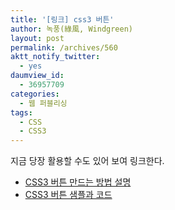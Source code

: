 ```yaml
---
title: '[링크] css3 버튼'
author: 녹풍(綠風, Windgreen)
layout: post
permalink: /archives/560
aktt_notify_twitter:
  - yes
daumview_id:
  - 36957709
categories:
  - 웹 퍼블리싱
tags:
  - CSS
  - CSS3
---
```

지금 당장 활용할 수도 있어 보여 링크한다.

*   [CSS3 버튼 만드는 방법 설명][1]
*   [CSS3 버튼 샘플과 코드][2]

 [1]: http://www.webdesignerwall.com/tutorials/css3-gradient-buttons/
 [2]: http://www.webdesignerwall.com/demo/css-buttons.html